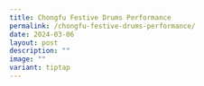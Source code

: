 ```yaml
---
title: Chongfu Festive Drums Performance
permalink: /chongfu-festive-drums-performance/
date: 2024-03-06
layout: post
description: ""
image: ""
variant: tiptap
---
```

